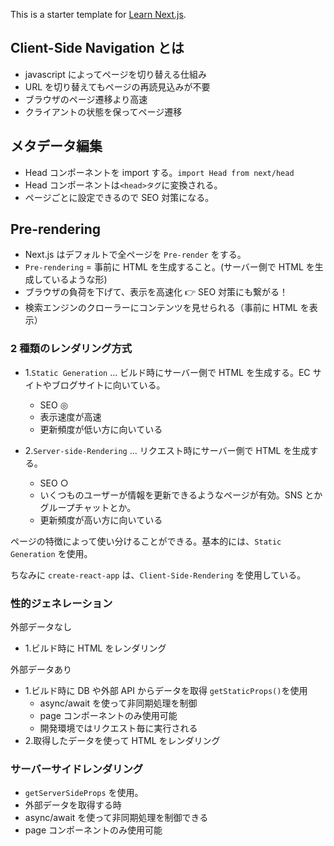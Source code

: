 This is a starter template for [Learn Next.js](https://nextjs.org/learn).

## Client-Side Navigation とは

- javascript によってページを切り替える仕組み
- URL を切り替えてもページの再読見込みが不要
- ブラウザのページ遷移より高速
- クライアントの状態を保ってページ遷移

## メタデータ編集

- Head コンポーネントを import する。`import Head from next/head`
- Head コンポーネントは`<head>タグ`に変換される。
- ページごとに設定できるので SEO 対策になる。

## Pre-rendering

- Next.js はデフォルトで全ページを `Pre-render` をする。
- `Pre-rendering` = 事前に HTML を生成すること。(サーバー側で HTML を生成しているような形)
- ブラウザの負荷を下げて、表示を高速化 👉 SEO 対策にも繋がる！
- 検索エンジンのクローラーにコンテンツを見せられる（事前に HTML を表示）

### 2 種類のレンダリング方式

- 1.`Static Generation` ... ビルド時にサーバー側で HTML を生成する。EC サイトやブログサイトに向いている。

  - SEO ◎
  - 表示速度が高速
  - 更新頻度が低い方に向いている

- 2.`Server-side-Rendering` ... リクエスト時にサーバー側で HTML を生成する。
  - SEO ○
  - いくつものユーザーが情報を更新できるようなページが有効。SNS とかグループチャットとか。
  - 更新頻度が高い方に向いている

ページの特徴によって使い分けることができる。基本的には、`Static Generation` を使用。

ちなみに `create-react-app` は、`Client-Side-Rendering` を使用している。

### 性的ジェネレーション

外部データなし

- 1.ビルド時に HTML をレンダリング

外部データあり

- 1.ビルド時に DB や外部 API からデータを取得 `getStaticProps()`を使用
  - async/await を使って非同期処理を制御
  - page コンポーネントのみ使用可能
  - 開発環境ではリクエスト毎に実行される
- 2.取得したデータを使って HTML をレンダリング

### サーバーサイドレンダリング

- `getServerSideProps` を使用。
- 外部データを取得する時
- async/await を使って非同期処理を制御できる
- page コンポーネントのみ使用可能
